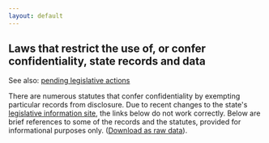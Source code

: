 ```yaml
---
layout: default
---
```


## Laws that restrict the use of, or confer confidentiality, state records and data

See also: [pending legislative actions](../legislation)

There are numerous statutes that confer confidentiality by exempting particular records from disclosure. Due to recent changes to the state's [legislative information site](http://public.leginfo.state.ny.us/lawssrch.cgi?NVLWO:), the links below do not work correctly. Below are brief references to some of the records and the statutes, provided for informational purposes only.  ([Download as raw data](enacted-laws.csv)).

<div id="laws-div"></div>
<script type="text/javascript" src="//code.jquery.com/jquery-2.1.3.min.js"></script>
<script type="text/javascript" src="//cdn.datatables.net/1.10.4/js/jquery.dataTables.min.js"></script>
<script type="text/javascript" src="../js/jquery-csv.0.71.js"></script>
<link rel="stylesheet" type="text/css" href="//cdn.datatables.net/1.10.4/css/jquery.dataTables.min.css">

<script type="text/javascript">

  $( document ).ready(function() {
    $.ajax("enacted-laws.csv", {
      success: function(returnedData, textStatus, jqXHR) {
        $.csv.toObjects(returnedData, {}, function(err, csvData) {
          $("#laws-div").html('<span id="laws_count"></span><table id="laws-table" cellpadding="0" cellspacing="0" border="0" class="display" width="100%"></table>');
          $("#laws-table").DataTable({
            // "ajax": webUrl,   // loading data this way doesn't work. Maybe a jquery version compatability issue?
            "data": csvData,
            "paging": false,
            "processing": true,  // only useful if DataTable's ajax handler is used
            "order": [[1, "asc"]],
            "columns": [
              {"title": "Source", "data": "Source", "width": "10%"},
              {"title": "Law", "data": "Law", "width": "35%", "render": function(data, type, full, meta){
                if (full.Link) { return '<a href="' + full.Link + '" target="_new">' + full.Law + ' ' + full.Section + '</a>' }
                  else { return full.Law + ' ' + full.Section }
              }},
              {"title": "Description", "data":"Description", "width": "40%"},
              {"title": "Notes", "data": "Notes", "width": "20%"}
  
              //{"title":"Title", "data": "title", "render": function(data, type, full, meta){
              //  if (full.landingPage) { return '<a href="' + full.landingPage + '" target="_new">' + data + '</a>'}
              //    else {return data}
              //  }},
            ]
          });
          $("#laws_count").text('Total items: ' + $("#laws-table").DataTable().rows()[0].length);
        });
      },
      error: function(jqXHR, textStatus, errorThrown) {
        alert("unable to load CSV data file: " + errorThrown);
      }
          
          
    });
  });
  
</script>
